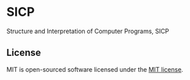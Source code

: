 SICP
====

Structure and Interpretation of Computer Programs, SICP

License
-------

MIT is open-sourced software licensed under the [MIT license](http://opensource.org/licenses/MIT).